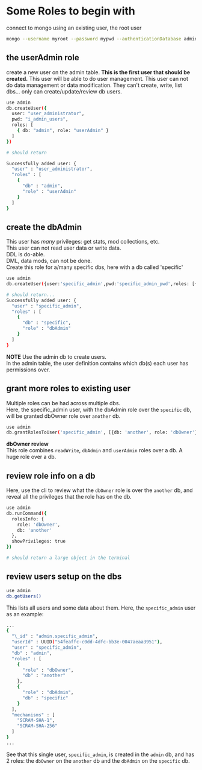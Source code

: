 # Some Roles to begin with
connect to mongo using an existing user, the root user
```bash
mongo --username myroot --password mypwd --authenticationDatabase admin
```

## the userAdmin role
create a new user on the admin table. 
**This is the first user that should be created.** This user will be able to do user management. This user can not do data management or data modification. They can't create, write, list dbs... only can create/update/review db users. 

```bash
use admin
db.createUser({
  user: "user_administrator",
  pwd: "i_admin_users",
  roles: [
    { db: "admin", role: "userAdmin" }
  ]
})

# should return

Successfully added user: {
  "user" : "user_administrator",
  "roles" : [
    {
      "db" : "admin",
      "role" : "userAdmin"
    }
  ]
}

```

## create the dbAdmin
This user has _many_ privileges: get stats, mod collections, etc.  
This user can not read user data or write data.  
DDL is do-able.  
DML, data mods, can not be done.  
Create this role for a/many specific dbs, here with a db called 'specific'
```bash
use admin
db.createUser({user:'specific_admin',pwd:'specific_admin_pwd',roles: [{ db: 'specific', role: 'dbAdmin' }]})

# should return... 
Successfully added user: {
  "user" : "specific_admin",
  "roles" : [
    {
      "db" : "specific",
      "role" : "dbAdmin"
    }
  ]
}

```
**NOTE**
Use the admin db to create users.  
In the admin table, the user definition contains which db(s) each user has permissions over.  

## grant more roles to existing user
Multiple roles can be had across multiple dbs.  
Here, the specific_admin user, with the dbAdmin role over the `specific` db, will be granted dbOwner role over `another` db.
```bash
use admin
db.grantRolesToUser('specific_admin', [{db: 'another', role: 'dbOwner'}])
```
**dbOwner review**  
This role combines `readWrite`, `dbAdmin` and `userAdmin` roles over a db. A huge role over a db.  

## review role info on a db
Here, use the cli to review what the `dbOwner` role is over the `another` db, and reveal all the privileges that the role has on the db.
```bash
use admin
db.runCommand({
  rolesInfo: {
    role: 'dbOwner',
    db: 'another'
  },
  showPrivileges: true
})

# should return a large object in the terminal


```

## review users setup on the dbs
```bash
use admin
db.getUsers()
```
This lists all users and some data about them. Here, the `specific_admin` user as an example: 
```bash
...
{
  "\_id" : "admin.specific_admin",
  "userId" : UUID("54feaffc-c0dd-4dfc-bb3e-0047aeaa3951"),
  "user" : "specific_admin",
  "db" : "admin",
  "roles" : [
    {
      "role" : "dbOwner",
      "db" : "another"
    },
    {
      "role" : "dbAdmin",
      "db" : "specific"
    }
  ],
  "mechanisms" : [
    "SCRAM-SHA-1",
    "SCRAM-SHA-256"
  ]
}
...
```
See that this single user, `specific_admin`, is created in the `admin` db, and has 2 roles: the `dbOwner` on the `another` db and the `dbAdmin` on the `specific` db.